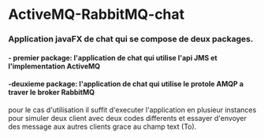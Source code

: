 # ActiveMQ-RabbitMQ-chat


###  Application javaFX de chat qui se compose de deux packages.

#### -  premier package: l'application de chat qui utilise l'api JMS et l'implementation ActiveMQ

#### -deuxieme package: l'application de chat qui utilise le protole AMQP a traver le broker RabbitMQ

pour le cas d'utilisation il suffit d'executer l'application en plusieur instances pour simuler deux client avec deux codes differents 
et essayer d'envoyer des message aux autres clients grace au champ text (To).
